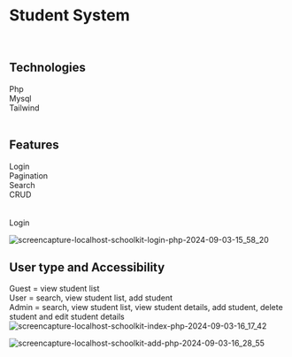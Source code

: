 # Student System<br/>
<br/>

## Technologies
Php<br/>
Mysql<br/>
Tailwind<br/>
<br/>
## Features<br/>
Login<br/>
Pagination<br/>
Search<br/>
CRUD<br/>
<br/>
<br/>
Login<br/>

![screencapture-localhost-schoolkit-login-php-2024-09-03-15_58_20](https://github.com/user-attachments/assets/66671407-1bfa-49ef-809c-678dabe77895)

## User type and Accessibility<br/>
Guest = view student list<br/>
User = search, view student list, add student<br/>
Admin = search, view student list, view student details, add student, delete student and edit student details<br/>
![screencapture-localhost-schoolkit-index-php-2024-09-03-16_17_42](https://github.com/user-attachments/assets/d0254105-b082-4307-828d-40292c23640a)

![screencapture-localhost-schoolkit-add-php-2024-09-03-16_28_55](https://github.com/user-attachments/assets/4751e5d9-b211-46fe-964e-91447c85658d)

